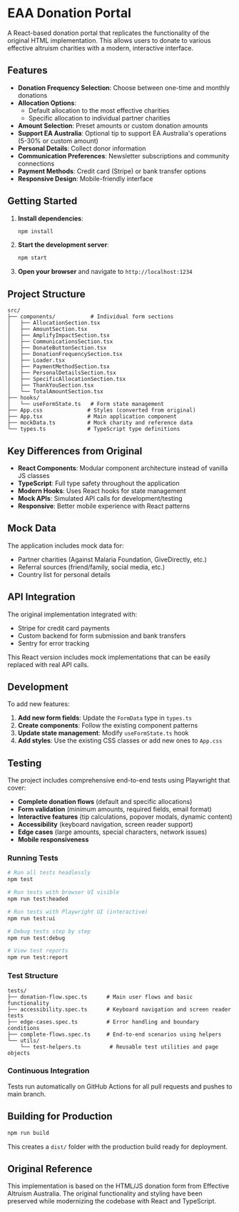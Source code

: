# EAA Donation Portal

A React-based donation portal that replicates the functionality of the original HTML implementation. This allows users to donate to various effective altruism charities with a modern, interactive interface.

## Features

- **Donation Frequency Selection**: Choose between one-time and monthly donations
- **Allocation Options**: 
  - Default allocation to the most effective charities
  - Specific allocation to individual partner charities
- **Amount Selection**: Preset amounts or custom donation amounts
- **Support EA Australia**: Optional tip to support EA Australia's operations (5-30% or custom amount)
- **Personal Details**: Collect donor information
- **Communication Preferences**: Newsletter subscriptions and community connections
- **Payment Methods**: Credit card (Stripe) or bank transfer options
- **Responsive Design**: Mobile-friendly interface

## Getting Started

1. **Install dependencies**:
   ```bash
   npm install
   ```

2. **Start the development server**:
   ```bash
   npm start
   ```

3. **Open your browser** and navigate to `http://localhost:1234`

## Project Structure

```
src/
├── components/           # Individual form sections
│   ├── AllocationSection.tsx
│   ├── AmountSection.tsx
│   ├── AmplifyImpactSection.tsx
│   ├── CommunicationsSection.tsx
│   ├── DonateButtonSection.tsx
│   ├── DonationFrequencySection.tsx
│   ├── Loader.tsx
│   ├── PaymentMethodSection.tsx
│   ├── PersonalDetailsSection.tsx
│   ├── SpecificAllocationSection.tsx
│   ├── ThankYouSection.tsx
│   └── TotalAmountSection.tsx
├── hooks/
│   └── useFormState.ts   # Form state management
├── App.css              # Styles (converted from original)
├── App.tsx              # Main application component
├── mockData.ts          # Mock charity and reference data
└── types.ts             # TypeScript type definitions
```

## Key Differences from Original

- **React Components**: Modular component architecture instead of vanilla JS classes
- **TypeScript**: Full type safety throughout the application
- **Modern Hooks**: Uses React hooks for state management
- **Mock APIs**: Simulated API calls for development/testing
- **Responsive**: Better mobile experience with React patterns

## Mock Data

The application includes mock data for:
- Partner charities (Against Malaria Foundation, GiveDirectly, etc.)
- Referral sources (friend/family, social media, etc.)
- Country list for personal details

## API Integration

The original implementation integrated with:
- Stripe for credit card payments
- Custom backend for form submission and bank transfers
- Sentry for error tracking

This React version includes mock implementations that can be easily replaced with real API calls.

## Development

To add new features:

1. **Add new form fields**: Update the `FormData` type in `types.ts`
2. **Create components**: Follow the existing component patterns
3. **Update state management**: Modify `useFormState.ts` hook
4. **Add styles**: Use the existing CSS classes or add new ones to `App.css`

## Testing

The project includes comprehensive end-to-end tests using Playwright that cover:

- **Complete donation flows** (default and specific allocations)
- **Form validation** (minimum amounts, required fields, email format)
- **Interactive features** (tip calculations, popover modals, dynamic content)
- **Accessibility** (keyboard navigation, screen reader support)
- **Edge cases** (large amounts, special characters, network issues)
- **Mobile responsiveness**

### Running Tests

```bash
# Run all tests headlessly
npm test

# Run tests with browser UI visible
npm run test:headed

# Run tests with Playwright UI (interactive)
npm run test:ui

# Debug tests step by step
npm run test:debug

# View test reports
npm run test:report
```

### Test Structure

```
tests/
├── donation-flow.spec.ts      # Main user flows and basic functionality
├── accessibility.spec.ts      # Keyboard navigation and screen reader tests
├── edge-cases.spec.ts         # Error handling and boundary conditions
├── complete-flows.spec.ts     # End-to-end scenarios using helpers
└── utils/
    └── test-helpers.ts         # Reusable test utilities and page objects
```

### Continuous Integration

Tests run automatically on GitHub Actions for all pull requests and pushes to main branch.

## Building for Production

```bash
npm run build
```

This creates a `dist/` folder with the production build ready for deployment.

## Original Reference

This implementation is based on the HTML/JS donation form from Effective Altruism Australia. The original functionality and styling have been preserved while modernizing the codebase with React and TypeScript.
